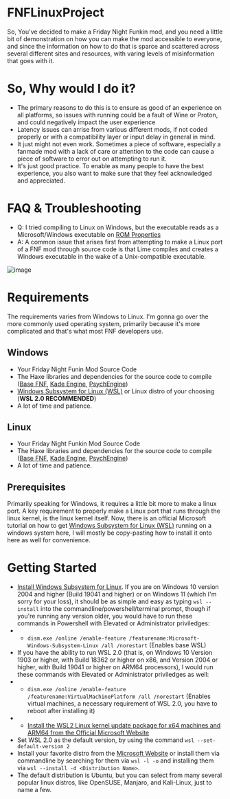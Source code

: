 # FNFLinuxProject
So, You've decided to make a Friday Night Funkin mod,
and you need a little bit of demonstration on how you can make the mod accessible to everyone, and since the information on how to do that is sparce and scattered across several different sites and resources, with varing levels of misinformation that goes with it.

# So, Why would I do it?
- The primary reasons to do this is to ensure as good of an experience on all platforms, so issues with running could be a fault of Wine or Proton, and could negatively impact the user experience
- Latency issues can arrise from various different mods, if not coded properly or with a compatibility layer or input delay in general in mind.
- It just might not even work. Sometimes a piece of software, especially a fanmade mod with a lack of care or attention to the code can cause a piece of software to error out on attempting to run it.
- It's just good practice. To enable as many people to have the best experience, you also want to make sure that they feel acknowledged and appreciated.

# FAQ & Troubleshooting
- Q: I tried compiling to Linux on Windows, but the executable reads as a Microsoft/Windows executable on [ROM Properties](https://github.com/GerbilSoft/rom-properties) 
- A: A common issue that arises first from attempting to make a Linux port of a FNF mod through source code is that Lime compiles and creates a Windows executable in the wake of a Unix-compatible executable.

![image](https://user-images.githubusercontent.com/36903453/139360813-18f93334-a7b2-4fe9-b4c7-098439b9899c.png)

# Requirements
The requirements varies from Windows to Linux. I'm gonna go over the more commonly used operating system, primarily because it's more complicated and that's what most FNF developers use.
## Windows
- Your Friday Night Funin Mod Source Code
- The Haxe libraries and dependencies for the source code to compile ([Base FNF](https://github.com/ninjamuffin99/Funkin), [Kade Engine](https://github.com/KadeDev/Kade-Engine/blob/stable/docs/building.md), [PsychEngine](https://github.com/ShadowMario/FNF-PsychEngine))
- [Windows Subsystem for Linux (WSL)](https://docs.microsoft.com/en-us/windows/wsl/install) or Linux distro of your choosing (**WSL 2.0 RECOMMENDED**)
- A lot of time and patience.
## Linux
- Your Friday Night Funkin Mod Source Code
- The Haxe libraries and dependencies for the source code to compile ([Base FNF](https://github.com/ninjamuffin99/Funkin), [Kade Engine](https://github.com/KadeDev/Kade-Engine/blob/stable/docs/building.md), [PsychEngine](https://github.com/ShadowMario/FNF-PsychEngine))
- A lot of time and patience.
## Prerequisites
Primarily speaking for Windows, it requires a little bit more to make a linux port. A key requirement to properly make a Linux port that runs through the linux kernel, is the linux kernel itself. Now, there is an official Microsoft tutorial on how to get [Windows Subsystem for Linux (WSL)](https://docs.microsoft.com/en-us/windows/wsl/install) running on a windows system here, I will mostly be copy-pasting how to install it onto here as well for convenience. 
# Getting Started
- [Install Windows Subsystem for Linux](https://docs.microsoft.com/en-us/windows/wsl/install). If you are on Windows 10 version 2004 and higher (Build 19041 and higher) or on Windows 11 (which I'm sorry for your loss), it should be as simple and easy as typing `wsl --install` into the commandline/powershell/terminal prompt, though if you're running any version older, you would have to run these commands in Powershell with Elevated or Administrator priviledges:
- - `dism.exe /online /enable-feature /featurename:Microsoft-Windows-Subsystem-Linux /all /norestart` (Enables base WSL)
- If you have the ability to run WSL 2.0 (that is, on Windows 10 Version 1903 or higher, with Build 18362 or higher on x86, and Version 2004 or higher, with Build 19041 or higher on ARM64 processors), I would run these commands with Elevated or Administrator priviledges as well:
- - `dism.exe /online /enable-feature /featurename:VirtualMachinePlatform /all /norestart` (Enables virtual machines, a necessary requirement of WSL 2.0, you have to reboot after installing it)
- - [Install the WSL2 Linux kernel update package for x64 machines and ARM64 from the Official Microsoft Website](https://docs.microsoft.com/en-us/windows/wsl/install-manual#step-4---download-the-linux-kernel-update-package)
- Set WSL 2.0 as the default version, by using the command `wsl --set-default-version 2`
- Install your favorite distro from the [Microsoft Website](https://docs.microsoft.com/en-us/windows/wsl/install-manual#downloading-distributions) or install them via commandline by searching for them via `wsl -l -o` and installing them via `wsl --install -d <Distribution Name>`. 
- The default distribution is Ubuntu, but you can select from many several popular linux distros, like OpenSUSE, Manjaro, and Kali-Linux, just to name a few.
